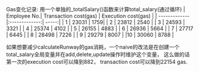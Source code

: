 Gas变化记录:
用一个单独的_totalSalary()函数来计算total_salary(通过循环)
| Employee No.| Transaction cost(gas)           | Execution cost(gas)  |
| ------------- |:-------------:| -----:|
| 1 | 23031 | 1759| 
| 2 | 23812 | 2540   |
| 3 | 24593 | 3321   |
| 4 | 25374 | 4102 |
| 5 | 26155 | 4883 |
| 6 | 26936 | 5664 |
| 7 | 27717 | 6445 |
| 8 | 28498 | 7226 |
| 9 | 29279 | 8007 |
|10 | 30060 | 8788 |

如果想要减少calculateRunway的gas消耗，一个naive的改法是在创建一个total_salary全局变量并在add,delete,update操作时维护这个变量，
这么做的话第一次的execution cost可以降到882， transaction cost可以降到22154 gas.